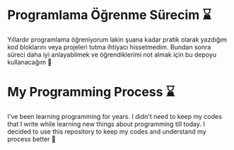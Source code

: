 # Programlama Öğrenme Sürecim ⌛
Yıllardır programlama öğreniyorum lakin şuana kadar pratik olarak yazdığım kod bloklarını veya projeleri tutma ihtiyacı hissetmedim. Bundan sonra süreci daha iyi anlayabilmek ve öğrendiklerimi not almak için bu depoyu kullanacağım 🙂

# My Programming Process ⌛
I've been learning programming for years. I didn't need to keep my codes that I write while learning new things about programming till today. I decided to use this repository to keep my codes and understand my process better 🙂